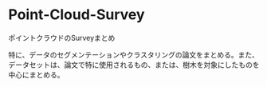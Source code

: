 # Point-Cloud-Survey
ポイントクラウドのSurveyまとめ

特に、データのセグメンテーションやクラスタリングの論文をまとめる。また、データセットは、論文で特に使用されるもの、または、樹木を対象にしたものを中心にまとめる。
